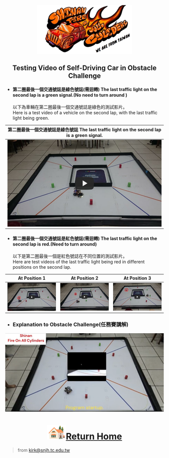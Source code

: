 <div align="center"><img src="../../other/img/logo.png" width="300" alt=" logo"></div>

## <div align="center">Testing Video of Self-Driving Car in Obstacle Challenge</div>

- #### 第二圈最後一個交通號誌是綠色號誌(需迴轉) The last traffic light on the second lap is a green signal.(No need to turn around ) 

  以下為車輛在第二圈最後一個交通號誌是綠色的測試影片。  
  Here is a test video of a vehicle on the second lap, with the last traffic light being green. 

|第二圈最後一個交通號誌是綠色號誌 The last traffic light on the second lap is a green signal.|
|:---:|
|[![Obstacle Challenge noRed@Shinan-Fire-On-All-Cylinders](./img/Obstacle_Challenge_noRed.jpg)](https://youtu.be/DJtCfLO1X_A "Obstacle Challenge noRed@Shinan-Fire-On-All-Cylinders")|

- #### 第二圈最後一個交通號誌是紅色號誌(需迴轉) The last traffic light on the second lap is red.(Need to turn around)  

  以下是第二圈最後一個是紅色號誌在不同位置的測試影片。  
  Here are test videos of the last traffic light being red in different positions on the second lap.  

|At Position 1|At Position 2|At Position 3|
|:---:|:---:|:---:|
|[![Obstacle Challenge Red1@Shinan-Fire-On-All-Cylinders](./img/Obstacle_Challenge_Red1.png)](https://youtu.be/1W0Gnmo7FZM "Obstacle Challenge Red1@Shinan-Fire-On-All-Cylinders")|[![Obstacle Challenge Red2@Shinan-Fire-On-All-Cylinders](./img/Obstacle_Challenge_Red2.png)](https://youtu.be/fHehasALiVo "Obstacle Challenge Red2@Shinan-Fire-On-All-Cylinders")|[![Obstacle Challenge Red3@Shinan-Fire-On-All-Cylinders](./img/Obstacle_Challenge_Red3.png)](https://youtu.be/uEku-8vA7zQ "Obstacle Challenge Red3@Shinan-Fire-On-All-Cylinders")|



 - ### Explanation to Obstacle Challenge(任務賽講解) 

<div align="center">
  
[![Shina_Fire_On_Al_%20Cyliders](./img/Shina_Fire_On_Al_%20Cyliders.png)](https://youtu.be/7WiBLkQUE0Q "Shina_Fire_On_Al_%20Cyliders")
</div>

# <div align="center">![HOME](../../other/img/Home.png)[Return Home](../../)</div>  

> from kirk@snjh.tc.edu.tw
